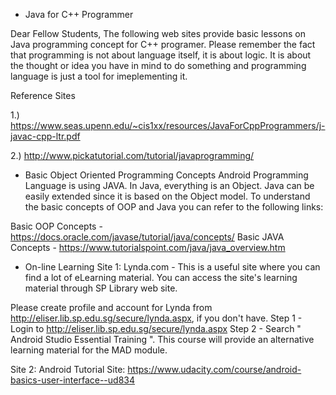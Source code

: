 + Java for C++ Programmer

Dear Fellow Students,
The following web sites provide basic lessons on Java programming concept for C++ programer. Please remember the fact that programming is not about language itself, it is about logic. It is about the thought or idea you have in mind to do something and programming language is just a tool for imeplementing it.

Reference Sites

1.) https://www.seas.upenn.edu/~cis1xx/resources/JavaForCppProgrammers/j-javac-cpp-ltr.pdf

2.) http://www.pickatutorial.com/tutorial/javaprogramming/

+ Basic Object Oriented Programming Concepts
Android Programming Language is using JAVA.  In Java, everything is an Object. Java can be easily extended since it is based on the Object model.  To understand the basic concepts of OOP and Java you can refer to the following links:

Basic OOP Concepts - https://docs.oracle.com/javase/tutorial/java/concepts/
Basic JAVA Concepts - https://www.tutorialspoint.com/java/java_overview.htm

+ On-line Learning
Site 1:
Lynda.com - This is a useful site where you can find a lot of eLearning material. You can access the site's learning material through SP Library web site.

Please create profile and account for Lynda  from  http://eliser.lib.sp.edu.sg/secure/lynda.aspx, if you don't have.
Step 1 - Login to http://eliser.lib.sp.edu.sg/secure/lynda.aspx
Step 2 - Search " Android Studio Essential Training ". This course will provide an alternative learning material for the MAD module.

Site 2:
Android Tutorial Site:  https://www.udacity.com/course/android-basics-user-interface--ud834
